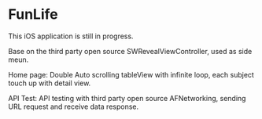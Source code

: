 # FunLife

This iOS application is still in progress.

Base on the third party open source SWRevealViewController, used as side meun.

Home page: Double Auto scrolling tableView with infinite loop, each subject touch up with detail view.

API Test: API testing with third party open source AFNetworking, sending URL request and receive data response.
